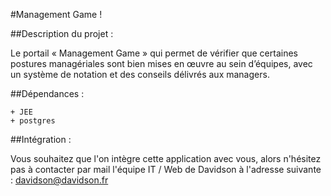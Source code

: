 #Management Game !

##Description du projet :


Le portail « Management Game » qui permet de vérifier que certaines postures managériales sont bien mises en œuvre au sein d’équipes, 
avec un système de notation et des conseils délivrés aux managers. 


##Dépendances :

    + JEE
    + postgres


##Intégration :

Vous souhaitez que l'on intègre cette application avec vous, 
alors n'hésitez pas à contacter par mail l'équipe IT / Web de Davidson à l'adresse suivante : davidson@davidson.fr